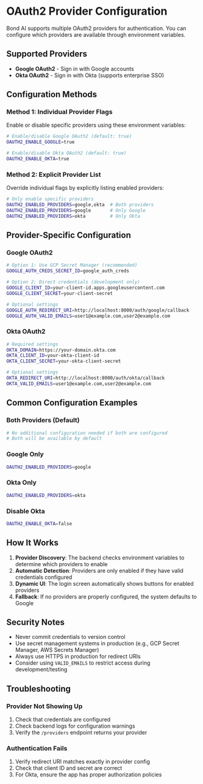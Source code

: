 # OAuth2 Provider Configuration

Bond AI supports multiple OAuth2 providers for authentication. You can configure which providers are available through environment variables.

## Supported Providers

- **Google OAuth2** - Sign in with Google accounts
- **Okta OAuth2** - Sign in with Okta (supports enterprise SSO)

## Configuration Methods

### Method 1: Individual Provider Flags

Enable or disable specific providers using these environment variables:

```bash
# Enable/disable Google OAuth2 (default: true)
OAUTH2_ENABLE_GOOGLE=true

# Enable/disable Okta OAuth2 (default: true)  
OAUTH2_ENABLE_OKTA=true
```

### Method 2: Explicit Provider List

Override individual flags by explicitly listing enabled providers:

```bash
# Only enable specific providers
OAUTH2_ENABLED_PROVIDERS=google,okta  # Both providers
OAUTH2_ENABLED_PROVIDERS=google       # Only Google
OAUTH2_ENABLED_PROVIDERS=okta         # Only Okta
```

## Provider-Specific Configuration

### Google OAuth2

```bash
# Option 1: Use GCP Secret Manager (recommended)
GOOGLE_AUTH_CREDS_SECRET_ID=google_auth_creds

# Option 2: Direct credentials (development only)
GOOGLE_CLIENT_ID=your-client-id.apps.googleusercontent.com
GOOGLE_CLIENT_SECRET=your-client-secret

# Optional settings
GOOGLE_AUTH_REDIRECT_URI=http://localhost:8000/auth/google/callback
GOOGLE_AUTH_VALID_EMAILS=user1@example.com,user2@example.com
```

### Okta OAuth2

```bash
# Required settings
OKTA_DOMAIN=https://your-domain.okta.com
OKTA_CLIENT_ID=your-okta-client-id
OKTA_CLIENT_SECRET=your-okta-client-secret

# Optional settings
OKTA_REDIRECT_URI=http://localhost:8000/auth/okta/callback
OKTA_VALID_EMAILS=user1@example.com,user2@example.com
```

## Common Configuration Examples

### Both Providers (Default)
```bash
# No additional configuration needed if both are configured
# Both will be available by default
```

### Google Only
```bash
OAUTH2_ENABLED_PROVIDERS=google
```

### Okta Only
```bash
OAUTH2_ENABLED_PROVIDERS=okta
```

### Disable Okta
```bash
OAUTH2_ENABLE_OKTA=false
```

## How It Works

1. **Provider Discovery**: The backend checks environment variables to determine which providers to enable
2. **Automatic Detection**: Providers are only enabled if they have valid credentials configured
3. **Dynamic UI**: The login screen automatically shows buttons for enabled providers
4. **Fallback**: If no providers are properly configured, the system defaults to Google

## Security Notes

- Never commit credentials to version control
- Use secret management systems in production (e.g., GCP Secret Manager, AWS Secrets Manager)
- Always use HTTPS in production for redirect URIs
- Consider using `VALID_EMAILS` to restrict access during development/testing

## Troubleshooting

### Provider Not Showing Up
1. Check that credentials are configured
2. Check backend logs for configuration warnings
3. Verify the `/providers` endpoint returns your provider

### Authentication Fails
1. Verify redirect URI matches exactly in provider config
2. Check that client ID and secret are correct
3. For Okta, ensure the app has proper authorization policies
